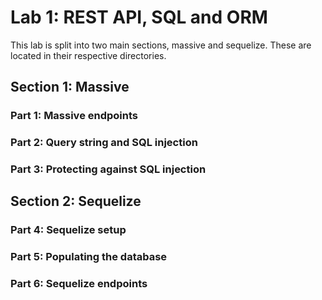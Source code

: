 # Lab 1: REST API, SQL and ORM

This lab is split into two main sections, massive and sequelize. These are located in their respective directories.

## Section 1: Massive

### Part 1: Massive endpoints

### Part 2: Query string and SQL injection

### Part 3: Protecting against SQL injection

## Section 2: Sequelize

### Part 4: Sequelize setup

### Part 5: Populating the database

### Part 6: Sequelize endpoints
